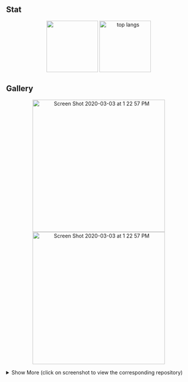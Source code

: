 ## Stat
<p align="center">
  <a href="https://github.com/livinglist?tab=repositories">
<img src="https://github-readme-stats.vercel.app/api?username=livinglist&&show_icons=true&title_color=ffffff&icon_color=a4c639&text_color=daf7dc&bg_color=151515&count_private=true&hide=issues" height="140"></a>
<a href="https://github.com/livinglist?tab=repositories"><img src="https://github-readme-stats.anuraghazra1.vercel.app/api/top-langs/?username=livinglist&layout=compact&&show_icons=true&title_color=ffffff&icon_color=a4c639&text_color=daf7dc&bg_color=151515&hide=ruby,html" alt="top langs" height="140"/></a>
</p>

## Gallery

<p align="center">
 <a href="https://github.com/livinglist/Hacki">
   <img width="360" alt="Screen Shot 2020-03-03 at 1 22 57 PM" src="https://user-images.githubusercontent.com/7277662/171450528-02c561ed-0ebb-4c1b-9ee0-a935211db0f2.png"> 
   <img width="360" alt="Screen Shot 2020-03-03 at 1 22 57 PM" src="https://user-images.githubusercontent.com/7277662/171450536-ea61c176-37d7-4744-8674-4668e0e7e774.png"> 
     </a>
  <details><summary>Show More (click on screenshot to view the corresponding repository)</summary>
  <p align="center">
   <a href="https://github.com/livinglist/Hacki">
   <img width="360" alt="Screen Shot 2020-03-03 at 1 22 57 PM" src="https://user-images.githubusercontent.com/7277662/171450548-38e98b02-6201-48c9-9674-87bdfc61f456.png"> 
   <img width="360" alt="Screen Shot 2020-03-03 at 1 22 57 PM" src="https://user-images.githubusercontent.com/7277662/159798179-72edbe49-7444-4e54-a07c-fc1244447a74.png"> 
   <img width="360" alt="Screen Shot 2020-03-03 at 1 22 57 PM" src="https://user-images.githubusercontent.com/7277662/159798182-28397805-a7cc-4124-b65b-c02c80afbbec.png"> 
   <img width="360" alt="Screen Shot 2020-03-03 at 1 22 57 PM" src="https://user-images.githubusercontent.com/7277662/159798183-c2984270-ee99-4419-841e-65e98890464f.png"> 
   <img width="360" alt="Screen Shot 2020-03-03 at 1 22 57 PM" src="https://user-images.githubusercontent.com/7277662/171992928-079f338d-187d-4b11-8087-ff4d66557d83.png"> 
   <img width="360" alt="Screen Shot 2020-03-03 at 1 22 57 PM" src="https://user-images.githubusercontent.com/7277662/171450557-ab038e72-78c4-4daf-9b77-3873be1700db.png"> 
  </a>

  <a href="https://github.com/livinglist/Manji">
  <img width="360" alt="Screen Shot 2020-03-03 at 1 22 57 PM" src="https://user-images.githubusercontent.com/7277662/90493962-d5660b80-e0f7-11ea-9971-dba0951fd60e.png"></a>
  <a href="https://github.com/livinglist/Manji">
  <img width="360" alt="Screen Shot 2020-08-20 at 6 16 26 PM" src="https://user-images.githubusercontent.com/7277662/90866236-75b26f00-e348-11ea-82e9-b8af9fd98b3d.png"></a>
  <a href="https://github.com/livinglist/Dumbbell">
  <img width="360" alt="Screen Shot 2020-08-20 at 5 50 28 PM" src="https://user-images.githubusercontent.com/7277662/111752809-613d4300-8853-11eb-8ec5-030f5d639f2c.png"></a>
  <a href="https://github.com/livinglist/Dumbbell">
<img width="360" alt="Screen Shot 2020-08-20 at 5 50 28 PM" src="https://user-images.githubusercontent.com/7277662/111752805-60a4ac80-8853-11eb-85d6-9404bc04afe2.png"></a>
  <a href="https://github.com/livinglist/Tasky">
    <img width="360" alt="Screen Shot 2020-03-03 at 1 22 57 PM" src="https://user-images.githubusercontent.com/7277662/108316723-24a5fb00-7172-11eb-841c-a36a6dffb8b3.png"></a>
  <a href="https://github.com/livinglist/Tasky">
  <img width="360" alt="Screen Shot 2020-03-03 at 1 22 57 PM" src="https://user-images.githubusercontent.com/7277662/108588467-3a502780-730e-11eb-87f5-0731f2b3b922.png"></a>
  <a href="https://github.com/livinglist/Yanji">
<img width="360" alt="Screen Shot 2020-08-20 at 6 21 33 PM" src="https://user-images.githubusercontent.com/7277662/110915127-1ad46b00-82cc-11eb-9e63-74bee0eae34e.png"></a>
  <a href="https://github.com/livinglist/Yanji">
    <img width="360" alt="Screen Shot 2020-03-03 at 1 25 18 PM" src="https://user-images.githubusercontent.com/7277662/110915060-0d1ee580-82cc-11eb-9a77-542ae355d855.png"></a>

</details>
<p/>


